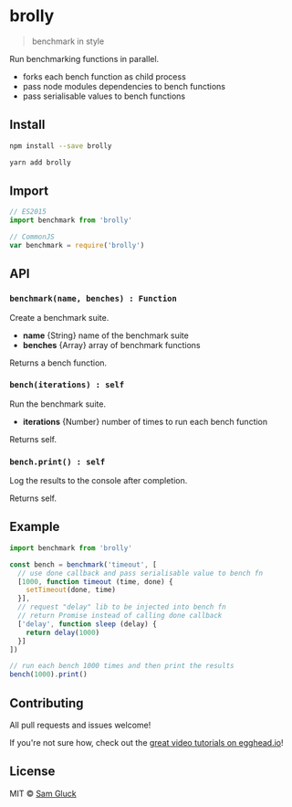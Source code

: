 # brolly

> benchmark in style

Run benchmarking functions in parallel.

- forks each bench function as child process
- pass node modules dependencies to bench functions
- pass serialisable values to bench functions

## Install

```sh
npm install --save brolly
```

```sh
yarn add brolly
```

## Import

```js
// ES2015
import benchmark from 'brolly'
```

```js
// CommonJS
var benchmark = require('brolly')
```

## API

### `benchmark(name, benches) : Function`

Create a benchmark suite.

- __name__ {String} name of the benchmark suite
- __benches__ {Array} array of benchmark functions

Returns a bench function.

### `bench(iterations) : self`

Run the benchmark suite.

- __iterations__ {Number} number of times to run each bench function

Returns self.

### `bench.print() : self`

Log the results to the console after completion.

Returns self.

## Example

```js
import benchmark from 'brolly'

const bench = benchmark('timeout', [
  // use done callback and pass serialisable value to bench fn
  [1000, function timeout (time, done) {
    setTimeout(done, time)
  }],
  // request "delay" lib to be injected into bench fn
  // return Promise instead of calling done callback
  ['delay', function sleep (delay) {
    return delay(1000)
  }]
])

// run each bench 1000 times and then print the results
bench(1000).print()
```

## Contributing

All pull requests and issues welcome!

If you're not sure how, check out the [great video tutorials on egghead.io](http://bit.ly/2aVzthz)!

## License

MIT © [Sam Gluck](https://github.com/sdgluck)



